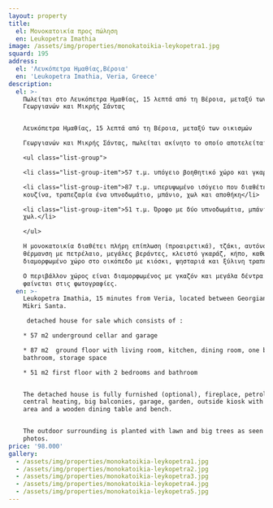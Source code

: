 ```yaml
---
layout: property
title:
  el: Μονοκατοικία προς πώληση
  en: Leukopetra Imathia
image: /assets/img/properties/monokatoikia-leykopetra1.jpg
squard: 195
address:
  el: 'Λευκόπετρα Ημαθίας,Βέροια'
  en: 'Leukopetra Imathia, Veria, Greece'
description:
  el: >-
    Πωλείται στο Λευκόπετρα Ημαθίας, 15 λεπτά από τη Βέροια, μεταξύ των οικισμών
    Γεωργιανών και Μικρής Σάντας


    Λευκόπετρα Ημαθίας, 15 λεπτά από τη Βέροια, μεταξύ των οικισμών

    Γεωργιανών και Μικρής Σάντας, πωλείται ακίνητο το οποίο αποτελείται από:  

    <ul class="list-group">

    <li class="list-group-item">57 τ.μ. υπόγειο βοηθητικό χώρο και γκαράζ</li>

    <li class="list-group-item">87 τ.μ. υπερυψωμένο ισόγειο που διαθέτει σαλόνι,
    κουζίνα, τραπεζαρία ένα υπνοδωμάτιο, μπάνιο, χωλ και αποθήκη</li>

    <li class="list-group-item">51 τ.μ. Όροφο με δύο υπνοδωμάτια, μπάνιο και
    χωλ.</li>

    </ul>

    Η μονοκατοικία διαθέτει πλήρη επίπλωση (προαιρετικά), τζάκι, αυτόνομη
    θέρμανση με πετρέλαιο, μεγάλες βεράντες, κλειστό γκαράζ, κήπο, καθώς και
    διαμορφωμένο χώρο στο οικόπεδο με κιόσκι, ψησταριά και ξύλινη τραπεζαρία. 

    Ο περιβάλλον χώρος είναι διαμορφωμένος με γκαζόν και μεγάλα δέντρα όπως
    φαίνεται στις φωτογραφίες.
  en: >-
    Leukopetra Imathia, 15 minutes from Veria, located between Georgianoi and
    Mikri Santa.

     detached house for sale which consists of :  

    * 57 m2 underground cellar and garage

    * 87 m2  ground floor with living room, kitchen, dining room, one bedroom,
    bathroom, storage space

    * 51 m2 first floor with 2 bedrooms and bathroom 


    The detached house is fully furnished (optional), fireplace, petroleum
    central heating, big balconies, garage, garden, outside kiosk with barbecue
    area and a wooden dining table and bench. 


    The outdoor surrounding is planted with lawn and big trees as seen in
    photos.
price: '98.000'
gallery:
  - /assets/img/properties/monokatoikia-leykopetra1.jpg
  - /assets/img/properties/monokatoikia-leykopetra2.jpg
  - /assets/img/properties/monokatoikia-leykopetra3.jpg
  - /assets/img/properties/monokatoikia-leykopetra4.jpg
  - /assets/img/properties/monokatoikia-leykopetra5.jpg
---
```


